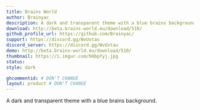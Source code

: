 ```yaml
---
title: Brains World
author: Brainyac
description: A dark and transparent theme with a blue brains background.
download: http://beta.brains-world.eu/download/510/
github_profile_url: https://github.com/Brainyac/
support: https://discord.gg/WvUvtau
discord_server: https://discord.gg/WvUvtau
demo: http://beta.brains-world.eu/download/510/
thumbnail: https://i.imgur.com/hHbpYyj.jpg
status:
style: dark

ghcommentid: # DON'T CHANGE
layout: product # DON'T CHANGE
---
```

A dark and transparent theme with a blue brains background.